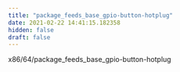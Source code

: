 ```yaml
---
title: "package_feeds_base_gpio-button-hotplug"
date: 2021-02-22 14:41:15.182358
hidden: false
draft: false
---
```


x86/64/package_feeds_base_gpio-button-hotplug

